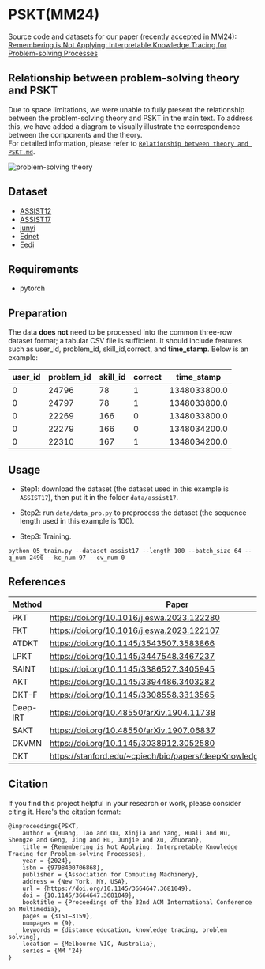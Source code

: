 # PSKT(MM24)
Source code and datasets for our paper (recently accepted in MM24): [Remembering is Not Applying: Interpretable Knowledge Tracing for Problem-solving Processes](https://doi.org/10.1145/3664647.3681049)

## Relationship between problem-solving theory and PSKT
Due to space limitations, we were unable to fully present the relationship between the problem-solving theory and PSKT in the main text. To address this, we have added a diagram to visually illustrate the correspondence between the components and the theory.  
For detailed information, please refer to [`Relationship between theory and PSKT.md`](https://github.com/Oia-10/PSKT/blob/main/problem-solving%20theory/Relationship%20between%20theory%20and%20PSKT.md). 

![problem-solving theory](https://github.com/user-attachments/assets/e35edcbe-22db-4e28-9799-cf2a9d34d285)



## Dataset
- [ASSIST12](https://sites.google.com/site/assistmentsdata/2012-13-school-data-withaffect)
- [ASSIST17](https://sites.google.com/view/assistmentsdatamining/dataset)
- [junyi](https://pslcdatashop.web.cmu.edu/DatasetInfo?datasetId=1198)
- [Ednet](https://github.com/riiid/ednet)
- [Eedi](https://eedi.com/projects/neurips-education-challenge)

## Requirements
- pytorch

## Preparation
The data **does not** need to be processed into the common three-row dataset format; a tabular CSV file is sufficient. It should include features such as user_id, problem_id, skill_id,correct, and **time_stamp**. Below is an example:

|user_id|problem_id|skill_id|correct|time_stamp|
|--|--|--|--|--|
0|24796|78|1|1348033800.0
0|24797|78|1|1348033800.0
0|22269|166|0|1348033800.0
0|22279|166|0|1348034200.0
0|22310|167|1|1348034200.0


## Usage
- Step1: download the dataset (the dataset used in this example is `ASSIST17`), then put it in the folder `data/assist17`.

- Step2: run `data/data_pro.py` to preprocess the dataset (the sequence length used in this example is 100).

- Step3: Training.
```shell
python Q5_train.py --dataset assist17 --length 100 --batch_size 64 --q_num 2490 --kc_num 97 --cv_num 0
```
## References
|Method|Paper|Code|
|--|--|--|
PKT | https://doi.org/10.1016/j.eswa.2023.122280| https://github.com/WeiMengqi934/PKT
FKT | https://doi.org/10.1016/j.eswa.2023.122107 | https://github.com/ccnu-edm/FKT
ATDKT|https://doi.org/10.1145/3543507.3583866|https://github.com/pykt-team/pykt-toolkit
LPKT|https://doi.org/10.1145/3447548.3467237|https://github.com/bigdata-ustc/EduKTM
SAINT|https://doi.org/10.1145/3386527.3405945|https://github.com/Shivanandmn/SAINT_plus-Knowledge-Tracing-
AKT|https://doi.org/10.1145/3394486.3403282|https://github.com/arghosh/AKT
DKT-F|https://doi.org/10.1145/3308558.3313565|https://github.com/THUwangcy/HawkesKT/blob/main/src/models/DKTForgetting.py
Deep-IRT|https://doi.org/10.48550/arXiv.1904.11738|https://github.com/ckyeungac/DeepIRT
SAKT|https://doi.org/10.48550/arXiv.1907.06837| https://github.com/arshadshk/SAKT-pytorch
DKVMN|https://doi.org/10.1145/3038912.3052580|https://github.com/jennyzhang0215/DKVMN
DKT|https://stanford.edu/~cpiech/bio/papers/deepKnowledgeTracing.pdf|https://github.com/chrispiech/DeepKnowledgeTracing

## Citation
If you find this project helpful in your research or work, please consider citing it. Here's the citation format:

```
@inproceedings{PSKT,
    author = {Huang, Tao and Ou, Xinjia and Yang, Huali and Hu, Shengze and Geng, Jing and Hu, Junjie and Xu, Zhuoran},
    title = {Remembering is Not Applying: Interpretable Knowledge Tracing for Problem-solving Processes},
    year = {2024},
    isbn = {9798400706868},
    publisher = {Association for Computing Machinery},
    address = {New York, NY, USA},
    url = {https://doi.org/10.1145/3664647.3681049},
    doi = {10.1145/3664647.3681049},
    booktitle = {Proceedings of the 32nd ACM International Conference on Multimedia},
    pages = {3151–3159},
    numpages = {9},
    keywords = {distance education, knowledge tracing, problem solving},
    location = {Melbourne VIC, Australia},
    series = {MM '24}
}
```
